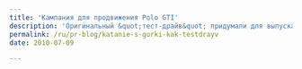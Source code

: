 ```yaml
---
title: 'Кампания для продвижения Polo GTI'
description: 'Оригинальный &quot;тест-драйв&quot; придумали для выпуска Polo GTI. Для этого текст-драйва компания предоставляла не автомобили, а давно знакомый с детства способ немного ускориться - сесть и покатиться вниз, как с горки на детской площадке. &quot;Горки&quot; были размещены в супермаркетах и на спусках в метро. Люди с большим удовольствием пользовались этими горками.'
permalink: /ru/pr-blog/katanie-s-gorki-kak-testdrayv
date: 2010-07-09

---
```


<object classid="clsid:d27cdb6e-ae6d-11cf-96b8-444553540000" width="640px;" height="385px;"><param name="movie" value="https://www.youtube.com/v/W4o0ZVeixYU&hl=ru_RU&fs=1&color1=0x006699&color2=0x54abd6" ></param><param name="wmode" value="transparent"></param><param name="allowScriptAccess" value="never"><embed src="https://www.youtube.com/v/W4o0ZVeixYU&amp;hl=ru_RU&amp;fs=1&amp;color1=0x006699&amp;color2=0x54abd6"  type="application/x-shockwave-flash" wmode="transparent"  width="640px;" height="385px;" allowscriptaccess="never" ></embed></object>

<object classid="clsid:d27cdb6e-ae6d-11cf-96b8-444553540000" width="640px;" height="385px;"><param name="movie" value="https://www.youtube.com/v/jEcbkusXUlo&hl=ru_RU&fs=1&color1=0xcc2550&color2=0xe87a9f" ></param><param name="wmode" value="transparent"></param><param name="allowScriptAccess" value="never"><embed src="https://www.youtube.com/v/jEcbkusXUlo&amp;hl=ru_RU&amp;fs=1&amp;color1=0xcc2550&amp;color2=0xe87a9f"  type="application/x-shockwave-flash" wmode="transparent"  width="640px;" height="385px;" allowscriptaccess="never" ></embed></object>

<object classid="clsid:d27cdb6e-ae6d-11cf-96b8-444553540000" width="640px;" height="385px;"><param name="movie" value="https://www.youtube.com/v/yPztb-c16as&hl=ru_RU&fs=1&color1=0xe1600f&color2=0xfebd01" ></param><param name="wmode" value="transparent"></param><param name="allowScriptAccess" value="never"><embed src="https://www.youtube.com/v/yPztb-c16as&amp;hl=ru_RU&amp;fs=1&amp;color1=0xe1600f&amp;color2=0xfebd01"  type="application/x-shockwave-flash" wmode="transparent"  width="640px;" height="385px;" allowscriptaccess="never" ></embed></object>

